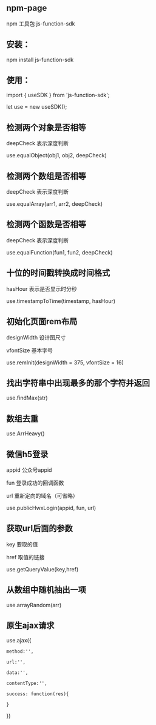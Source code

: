 ## npm-page
npm 工具包 js-function-sdk

## 安装：
npm install js-function-sdk


## 使用：
import { useSDK } from 'js-function-sdk';

let use = new useSDK();


## 检测两个对象是否相等
deepCheck  表示深度判断

use.equalObject(obj1, obj2, deepCheck)


## 检测两个数组是否相等
deepCheck  表示深度判断

use.equalArray(arr1, arr2, deepCheck)


## 检测两个函数是否相等
deepCheck  表示深度判断

use.equalFunction(fun1, fun2, deepCheck)


## 十位的时间戳转换成时间格式
hasHour 表示是否显示时分秒

use.timestampToTime(timestamp, hasHour)


## 初始化页面rem布局
designWidth   设计图尺寸

vfontSize     基本字号

use.remInit(designWidth = 375, vfontSize = 16)


## 找出字符串中出现最多的那个字符并返回
use.findMax(str)


## 数组去重
use.ArrHeavy()


## 微信h5登录
appid       公众号appid

fun         登录成功的回调函数

url         重新定向的域名（可省略）

use.publicHwxLogin(appid, fun, url)



## 获取url后面的参数
key         要取的值

href        取值的链接

use.getQueryValue(key,href)


## 从数组中随机抽出一项
use.arrayRandom(arr)


## 原生ajax请求
use.ajax({

    method:'',

    url:'',

    data:'',

    contentType:'',
    
    success: function(res){
        
    }
})